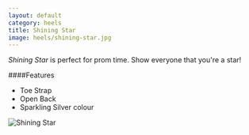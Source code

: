 ```yaml
---
layout: default
category: heels
title: Shining Star
image: heels/shining-star.jpg
---
```


*Shining Star* is perfect for prom time. Show everyone that you're a star!
 

####Features

- Toe Strap
- Open Back
- Sparkling Silver colour

![Shining Star]({{site.baseurl}}/images/heels/shining-star.jpg)